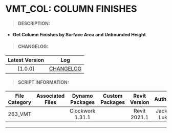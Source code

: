 # VMT_COL: COLUMN FINISHES

> #### DESCRIPTION: 
- **Get Column Finishes by Surface Area and Unbounded Height**

> #### CHANGELOG:

| Latest Version | Log |
| :-------: | :----: | 
|[1.0.0] | [CHANGELOG](/_vmt/changelog/VMT_COL_Finishes.md) |

> #### SCRIPT INFORMATION: 

| File Category| Associated Files | Dynamo Packages | Custom Packages | Revit Version | Author | Reviewed By |
| :-------: | :----: | :---: | :---: | :---: | :---: | :---: |
| 263_VMT |  | Clockwork 1.31.1 | | Revit 2021.1 | Jacky Luk | |

----------------------------------------------------------------
<!-- > #### SCRIPT: 
<img src="/_images/vmt/VMT_CL_Finishes.png">


------------------------------------------------------------------------------

> #### DEMO: 

<video width="1280" height="720" controls>
 <source src="/_demo/.mp4" type="video/mp4">
</video>

#### INSTRUCTIONS:  -->